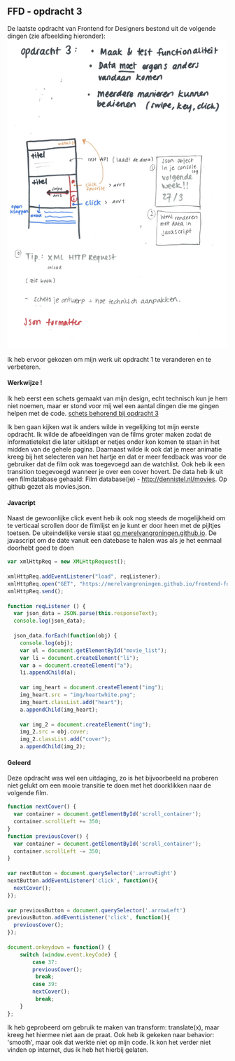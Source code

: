 

## FFD - opdracht 3

De laatste opdracht van Frontend for Designers bestond uit de volgende dingen (zie afbeelding hieronder):
![aantekeningen behorend bij opdracht 3](pictures/aantekeningen-opdracht-3.jpg "aantekeningen behorend bij opdracht 3")

Ik heb ervoor gekozen om mijn werk uit opdracht 1 te veranderen en te verbeteren. 

#### Werkwijze !

Ik heb eerst een schets gemaakt van mijn design, echt technisch kun je hem niet noemen, maar er stond voor mij wel een aantal dingen die me gingen helpen met de code. 
[schets behorend bij opdracht 3](pictures/schetsopdracht-3.png "schets behorend bij opdracht 3")


Ik ben gaan kijken wat ik anders wilde in vegelijking tot mijn eerste opdracht. Ik wilde de afbeeldingen van de films groter maken zodat de informatietekst die later uitklapt er netjes onder kon komen te staan in het midden van de gehele pagina. Daarnaast wilde ik ook dat je meer animatie kreeg bij het selecteren van het hartje en dat er meer feedback was voor de gebruiker dat de film ook was toegevoegd aan de watchlist. Ook heb ik een transition toegevoegd wanneer je over een cover hovert. De data heb ik uit een filmdatabase gehaald: Film database(je) - http://dennistel.nl/movies. Op github gezet als movies.json. 


#### Javacript

Naast de gewoonlijke click event heb ik ook nog steeds de mogelijkheid om te verticaal scrollen door de filmlijst en je kunt er door heen met de pijltjes toetsen. De uiteindelijke versie staat [op merelvangroningen.github.io](https://merelvangroningen.github.io/frontend-for-designers/opdracht3/).
De javascript om de date vanuit een datebase te halen was als je het eenmaal doorhebt goed te doen

```javascript
var xmlHttpReq = new XMLHttpRequest();

xmlHttpReq.addEventListener("load", reqListener);
xmlHttpReq.open("GET", "https://merelvangroningen.github.io/frontend-for-designers/opdracht3/movies.json"); //  GET haalt iets van de site af
xmlHttpReq.send();

function reqListener () {
  var json_data = JSON.parse(this.responseText);
  console.log(json_data);

  json_data.forEach(function(obj) {
    console.log(obj);
    var ul = document.getElementById("movie_list");
    var li = document.createElement("li");
    var a = document.createElement("a");
    li.appendChild(a);

    var img_heart = document.createElement("img");
    img_heart.src = "img/heartwhite.png";
    img_heart.classList.add("heart");
    a.appendChild(img_heart);

    var img_2 = document.createElement("img");
    img_2.src = obj.cover;
    img_2.classList.add("cover");
    a.appendChild(img_2);
```


#### Geleerd

Deze opdracht was wel een uitdaging, zo is het bijvoorbeeld na proberen niet gelukt om een mooie transitie te doen met het doorklikken naar de volgende film. 

```javascript
function nextCover() {
  var container = document.getElementById('scroll_container');
  container.scrollLeft += 350;
}
function previousCover() {
  var container = document.getElementById('scroll_container');
  container.scrollLeft -= 350;
}

var nextButton = document.querySelector('.arrowRight')
nextButton.addEventListener('click', function(){
  nextCover();
});

var previousButton = document.querySelector('.arrowLeft')
previousButton.addEventListener('click', function(){
  previousCover();
});

document.onkeydown = function() {
    switch (window.event.keyCode) {
        case 37:
        previousCover();
         break;
        case 39:
        nextCover();
         break;
    }
};
```
Ik heb geprobeerd om gebruik te maken van transform: translate(x), maar kreeg het hiermee niet aan de praat. Ook heb ik gekeken naar behavior: 'smooth', maar ook dat werkte niet op mijn code. Ik kon het verder niet vinden op internet, dus ik heb het hierbij gelaten. 

